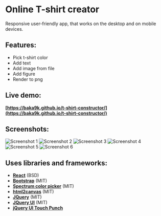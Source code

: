 # Online T-shirt creator

Responsive user-friendly app, that works on the desktop and on mobile devices.

## Features:
- Pick t-shirt color
- Add text
- Add image from file
- Add figure
- Render to png

## Live demo:
**[https://baka9k.github.io/t-shirt-constructor/](https://baka9k.github.io/t-shirt-constructor/)**

## Screenshots:
![Screenshot 1](https://github.com/baka9k/t-shirt-constructor/raw/master/screenshots/1.png "Template")
![Screenshot 2](https://github.com/baka9k/t-shirt-constructor/raw/master/screenshots/2.png "'Pick t-shirt color' tool")
![Screenshot 3](https://github.com/baka9k/t-shirt-constructor/raw/master/screenshots/3.png "'Add text' tool")
![Screenshot 4](https://github.com/baka9k/t-shirt-constructor/raw/master/screenshots/4.png "Example")
![Screenshot 5](https://github.com/baka9k/t-shirt-constructor/raw/master/screenshots/5.png "On touchscreen")
![Screenshot 6](https://github.com/baka9k/t-shirt-constructor/raw/master/screenshots/6.png "On touchscreen")

## Uses libraries and frameworks:
- **[React](https://github.com/facebook/react)** (BSD)
- **[Bootstrap](https://github.com/twbs/bootstrap)** (MIT)
- **[Spectrum color picker](https://github.com/bgrins/spectrum)** (MIT)
- **[html2canvas](https://github.com/niklasvh/html2canvas)** (MIT)
- **[JQuery](https://github.com/jquery/jquery)** (MIT)
- **[JQuery UI](https://github.com/jquery/jquery-ui)** (MIT)
- **[jQuery UI Touch Punch](https://github.com/furf/jquery-ui-touch-punch)**

